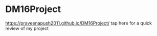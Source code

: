 # DM16Project

https://praveenapush2011.github.io/DM16Project/    tap here for a quick review of my project
